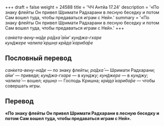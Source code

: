 +++
draft = false
weight = 24588
title = 'ЧЧ Антйа 17.24'
description = '«По знаку флейты Он привел Шримати Радхарани в лесную беседку и потом Сам вошел туда, чтобы предаваться играм с Ней».'
summary = '«По знаку флейты Он привел Шримати Радхарани в лесную беседку и потом Сам вошел туда, чтобы предаваться играм с Ней».'
+++

_сан̇кета-вен̣у-на̄де ра̄дха̄ а̄ни’ кун̃джа-гхаре  
кун̃джере чалила̄ кр̣шн̣а крӣд̣а̄ кариба̄ре_

## Пословный перевод

_сан̇кета_\-_вен̣у_\-_на̄де_ — по знаку флейты; _ра̄дха̄_ — Шримати Радхарани; _а̄ни’_ — приведя; _кун̃джа_\-_гхаре_ — в _кунджу_; _кун̃джере_ — в _кунджу_; _чалила̄_ — вошел; _кр̣шн̣а_ — Господь Кришна; _крӣд̣а̄_ _кариба̄ре_ — чтобы совершать игры.

## Перевод

**«По знаку флейты Он привел Шримати Радхарани в лесную беседку и потом Сам вошел туда, чтобы предаваться играм с Ней».**

